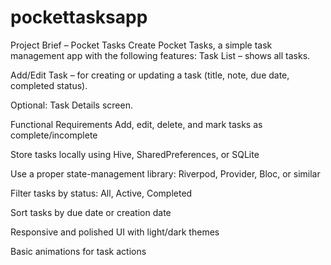 # pockettasksapp

Project Brief – Pocket Tasks
Create Pocket Tasks, a simple task management app with the following features:
Task List – shows all tasks.


Add/Edit Task – for creating or updating a task (title, note, due date, completed status).


Optional: Task Details screen.



 Functional Requirements
Add, edit, delete, and mark tasks as complete/incomplete


Store tasks locally using Hive, SharedPreferences, or SQLite


Use a proper state-management library: Riverpod, Provider, Bloc, or similar


Filter tasks by status: All, Active, Completed


Sort tasks by due date or creation date


Responsive and polished UI with light/dark themes


Basic animations for task actions


